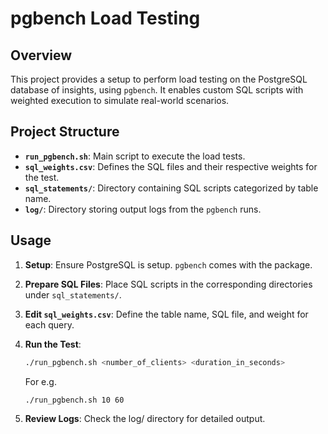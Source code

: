 # pgbench Load Testing

## Overview

This project provides a setup to perform load testing on the PostgreSQL database of insights, using `pgbench`. It enables custom SQL scripts with weighted execution to simulate real-world scenarios.

## Project Structure

- **`run_pgbench.sh`**: Main script to execute the load tests.
- **`sql_weights.csv`**: Defines the SQL files and their respective weights for the test.
- **`sql_statements/`**: Directory containing SQL scripts categorized by table name.
- **`log/`**: Directory storing output logs from the `pgbench` runs.

## Usage

1. **Setup**: Ensure PostgreSQL is setup. `pgbench` comes with the package.
2. **Prepare SQL Files**: Place SQL scripts in the corresponding directories under `sql_statements/`.
3. **Edit `sql_weights.csv`**: Define the table name, SQL file, and weight for each query.

4. **Run the Test**:

   ```bash
   ./run_pgbench.sh <number_of_clients> <duration_in_seconds>
   ```
   For e.g.
   ```bash
   ./run_pgbench.sh 10 60
   ```
5. **Review Logs**: Check the log/ directory for detailed output.

